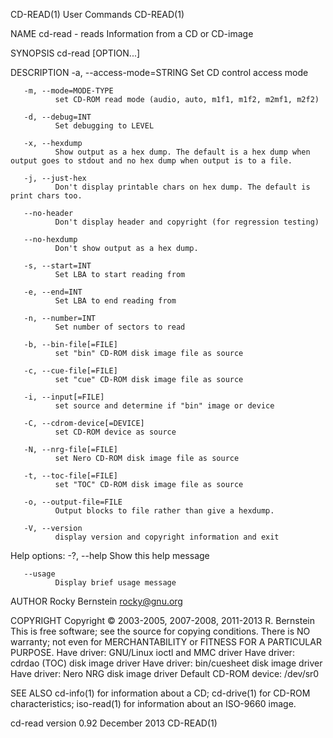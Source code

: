 CD-READ(1)                                                                                      User Commands                                                                                      CD-READ(1)



NAME
       cd-read - reads Information from a CD or CD-image

SYNOPSIS
       cd-read [OPTION...]

DESCRIPTION
       -a, --access-mode=STRING
              Set CD control access mode

       -m, --mode=MODE-TYPE
              set CD-ROM read mode (audio, auto, m1f1, m1f2, m2mf1, m2f2)

       -d, --debug=INT
              Set debugging to LEVEL

       -x, --hexdump
              Show output as a hex dump. The default is a hex dump when output goes to stdout and no hex dump when output is to a file.

       -j, --just-hex
              Don't display printable chars on hex dump. The default is print chars too.

       --no-header
              Don't display header and copyright (for regression testing)

       --no-hexdump
              Don't show output as a hex dump.

       -s, --start=INT
              Set LBA to start reading from

       -e, --end=INT
              Set LBA to end reading from

       -n, --number=INT
              Set number of sectors to read

       -b, --bin-file[=FILE]
              set "bin" CD-ROM disk image file as source

       -c, --cue-file[=FILE]
              set "cue" CD-ROM disk image file as source

       -i, --input[=FILE]
              set source and determine if "bin" image or device

       -C, --cdrom-device[=DEVICE]
              set CD-ROM device as source

       -N, --nrg-file[=FILE]
              set Nero CD-ROM disk image file as source

       -t, --toc-file[=FILE]
              set "TOC" CD-ROM disk image file as source

       -o, --output-file=FILE
              Output blocks to file rather than give a hexdump.

       -V, --version
              display version and copyright information and exit

   Help options:
       -?, --help
              Show this help message

       --usage
              Display brief usage message

AUTHOR
       Rocky Bernstein <rocky@gnu.org>

COPYRIGHT
       Copyright © 2003-2005, 2007-2008, 2011-2013 R. Bernstein
       This  is  free  software; see the source for copying conditions.  There is NO warranty; not even for MERCHANTABILITY or FITNESS FOR A PARTICULAR PURPOSE.  Have driver: GNU/Linux ioctl and MMC driver
       Have driver: cdrdao (TOC) disk image driver Have driver: bin/cuesheet disk image driver Have driver: Nero NRG disk image driver Default CD-ROM device: /dev/sr0

SEE ALSO
       cd-info(1) for information about a CD; cd-drive(1) for CD-ROM characteristics; iso-read(1) for information about an ISO-9660 image.



cd-read version 0.92                                                                            December 2013                                                                                      CD-READ(1)
